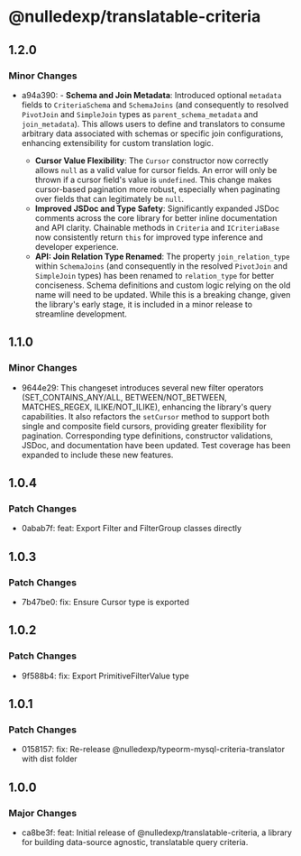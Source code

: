 # @nulledexp/translatable-criteria

## 1.2.0

### Minor Changes

- a94a390: - **Schema and Join Metadata**: Introduced optional `metadata` fields to `CriteriaSchema` and `SchemaJoins` (and consequently to resolved `PivotJoin` and `SimpleJoin` types as `parent_schema_metadata` and `join_metadata`). This allows users to define and translators to consume arbitrary data associated with schemas or specific join configurations, enhancing extensibility for custom translation logic.

  - **Cursor Value Flexibility**: The `Cursor` constructor now correctly allows `null` as a valid value for cursor fields. An error will only be thrown if a cursor field's value is `undefined`. This change makes cursor-based pagination more robust, especially when paginating over fields that can legitimately be `null`.
  - **Improved JSDoc and Type Safety**: Significantly expanded JSDoc comments across the core library for better inline documentation and API clarity. Chainable methods in `Criteria` and `ICriteriaBase` now consistently return `this` for improved type inference and developer experience.
  - **API: Join Relation Type Renamed**: The property `join_relation_type` within `SchemaJoins` (and consequently in the resolved `PivotJoin` and `SimpleJoin` types) has been renamed to `relation_type` for better conciseness. Schema definitions and custom logic relying on the old name will need to be updated. While this is a breaking change, given the library's early stage, it is included in a minor release to streamline development.

## 1.1.0

### Minor Changes

- 9644e29: This changeset introduces several new filter operators (SET_CONTAINS_ANY/ALL, BETWEEN/NOT_BETWEEN, MATCHES_REGEX, ILIKE/NOT_ILIKE), enhancing the library's query capabilities. It also refactors the `setCursor` method to support both single and composite field cursors, providing greater flexibility for pagination. Corresponding type definitions, constructor validations, JSDoc, and documentation have been updated. Test coverage has been expanded to include these new features.

## 1.0.4

### Patch Changes

- 0abab7f: feat: Export Filter and FilterGroup classes directly

## 1.0.3

### Patch Changes

- 7b47be0: fix: Ensure Cursor type is exported

## 1.0.2

### Patch Changes

- 9f588b4: fix: Export PrimitiveFilterValue type

## 1.0.1

### Patch Changes

- 0158157: fix: Re-release @nulledexp/typeorm-mysql-criteria-translator with dist folder

## 1.0.0

### Major Changes

- ca8be3f: feat: Initial release of @nulledexp/translatable-criteria, a library for building data-source agnostic, translatable query criteria.
